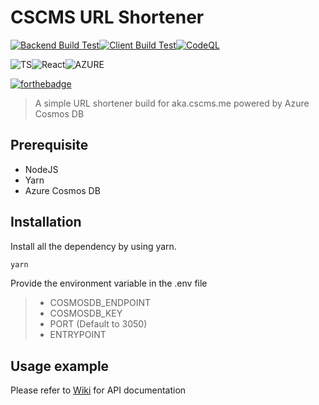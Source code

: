 # CSCMS URL Shortener
[![Backend Build Test](https://github.com/thetkpark/cscms-url-shortener/actions/workflows/backend-build-test.yml/badge.svg)](https://github.com/thetkpark/cscms-url-shortener/actions/workflows/backend-build-test.yml)[![Client Build Test](https://github.com/thetkpark/cscms-url-shortener/actions/workflows/client-build-test.yml/badge.svg)](https://github.com/thetkpark/cscms-url-shortener/actions/workflows/client-build-test.yml)[![CodeQL](https://github.com/thetkpark/cscms-url-shortener/actions/workflows/codeql-analysis.yml/badge.svg)](https://github.com/thetkpark/cscms-url-shortener/actions/workflows/codeql-analysis.yml)

![TS](https://img.shields.io/badge/TypeScript-007ACC?style=for-the-badge&logo=typescript&logoColor=white)![React](https://img.shields.io/badge/React-20232A?style=for-the-badge&logo=react&logoColor=61DAFB)![AZURE](https://img.shields.io/badge/Microsoft_Azure-0089D6?style=for-the-badge&logo=microsoft-azure&logoColor=white)

[![forthebadge](https://forthebadge.com/images/badges/contains-technical-debt.svg)](https://forthebadge.com)

> A simple URL shortener build for aka.cscms.me powered by Azure Cosmos DB

## Prerequisite

- NodeJS
- Yarn
- Azure Cosmos DB

## Installation

Install all the dependency by using yarn.

```bash
yarn
```

Provide the environment variable in the .env file

> - COSMOSDB_ENDPOINT
> - COSMOSDB_KEY
> - PORT (Default to 3050)
> - ENTRYPOINT

## Usage example

Please refer to [Wiki](https://github.com/thetkpark/cscms-url-shortener/wiki/API-Documentation) for API documentation


